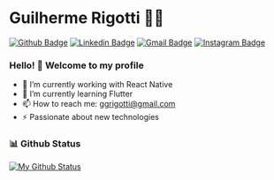 # Guilherme Rigotti :man_technologist:

[![Github Badge](https://img.shields.io/badge/-Github-000?style=flat-square&logo=Github&logoColor=white&link=https://github.com/lucasgdb)](https://github.com/RigottiG)
[![Linkedin Badge](https://img.shields.io/badge/-LinkedIn-blue?style=flat-square&logo=Linkedin&logoColor=white&link=https://www.linkedin.com/in/rebeccamanzi/)](https://www.linkedin.com/in/RigottiG/)
[![Gmail Badge](https://img.shields.io/badge/-Gmail-c14438?style=flat-square&logo=Gmail&logoColor=white&link=mailto:rebeccamanzi@gmail.com)](mailto:ggrigotti@gmail.com)
[![Instagram Badge](https://img.shields.io/badge/-Instagram-C13584?style=flat-square&labelColor=C13584&logo=instagram&logoColor=white&link=https://www.instagram.com/codepwr/)](https://www.instagram.com/RigottiG/)

### Hello! 👋 Welcome to my profile

- 🔭 I’m currently working with React Native
- 🌱 I’m currently learning Flutter
- 📫 How to reach me: ggrigotti@gmail.com
- ⚡ Passionate about new technologies


### 📊 Github Status
[![My Github Status](https://github-readme-stats.vercel.app/api?username=rigottig&count_private=true&show_icons=true&line_height=27)](https://github.com/RigottiG)

